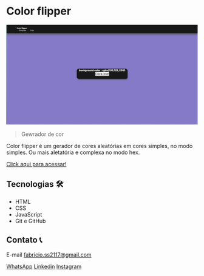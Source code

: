 # Color flipper

![Previw](preview.jpg)

>Gewrador de cor

Color flipper é um gerador de cores aleatórias em cores simples, no modo simples. Ou mais aletatória e complexa no modo hex.

[Click aqui para acessar!](https://color-flipper-sable-one.vercel.app/)

## Tecnologias 🛠️
- HTML
- CSS
- JavaScript
- Git e GitHub

## Contato 📞

E-mail fabricio.ss2117@gmail.com

[WhatsApp](https://api.whatsapp.com/send?phone=5581983587510&text=Oi%2C%20Fabr%C3%ADcio.%20Eu%20vi%20seu%20portif%C3%B3lio%20e%20gostei%20muito%20do%20seu%20trabalho%2C%20gostaria%20de%20conversar%20contigo.)
[Linkedin](https://www.linkedin.com/in/fabricio-ss/)
[Instagram](https://www.instagram.com/fabricio_ss.dev/)

